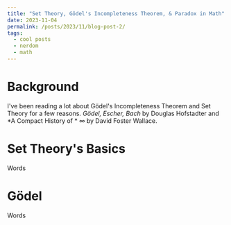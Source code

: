 ```yaml
---
title: "Set Theory, Gödel's Incompleteness Theorem, & Paradox in Math"
date: 2023-11-04
permalink: /posts/2023/11/blog-post-2/
tags:
  - cool posts
  - nerdom
  - math
---
```

# Background 

I've been reading a lot about Gödel's Incompleteness Theorem and Set Theory for a few reasons. *Gödel, Escher, Bach* 
by Douglas Hofstadter and *A Compact History of * $\infty$ by David Foster Wallace.  

# Set Theory's Basics

Words

# Gödel 

Words
